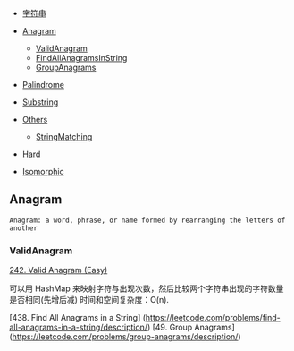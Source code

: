  * [字符串](#字符串)
  * [Anagram](#Anagram)
    * [ValidAnagram](#ValidAnagram)
    * [FindAllAnagramsInString](#FindAllAnagramsInString)
    * [GroupAnagrams](#GroupAnagrams)

  * [Palindrome](#Palindrome)
  * [Substring](#Substring)
  * [Others](#Others)
    * [StringMatching](#StringMatching)
  * [Hard](#Hard)
  * [Isomorphic](#Isomorphic)
  
## Anagram
```
Anagram: a word, phrase, or name formed by rearranging the letters of another
```
### ValidAnagram 

[242. Valid Anagram (Easy)](https://leetcode.com/problems/valid-anagram/description/)

可以用 HashMap 来映射字符与出现次数，然后比较两个字符串出现的字符数量是否相同(先增后减)
时间和空间复杂度：O(n).

[438. Find All Anagrams in a String] (https://leetcode.com/problems/find-all-anagrams-in-a-string/description/)
[49. Group Anagrams] (https://leetcode.com/problems/group-anagrams/description/)
 
